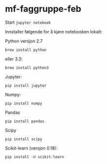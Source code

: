 # mf-faggruppe-feb

Start `jupyter notebook`



Innstaller følgende for å kjøre notebooken lokalt: 


Python versjon 2.7 

`brew install python`

eller 3.3: 

`brew install python3`

Jupyter: 

`pip install jupyter`

Numpy:

`pip install numpy`

Pandas

`pip install pandas`

Scipy

`pip install scipy`

Scikit-learn (versjon 0.18): 

`pip install -U scikit-learn`

